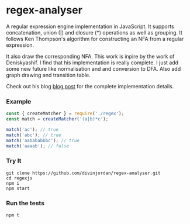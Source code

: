 # regex-analyser


A regular expression engine implementation in JavaScript. It supports concatenation, union (|) and closure (\*) operations as well as grouping. It follows Ken Thompson's algorithm for constructing an NFA from a regular expression.

It also draw the corresponding NFA. This work is inpire by the work of Deniskyashif. I find that his implementation is really complete. I just add some new future like normalisation and and conversion to DFA. Also add graph drawing and transition table.

Check out his blog [blog post](https://deniskyashif.com/2019/02/17/implementing-a-regular-expression-engine/) for the complete implementation details.

### Example
```javascript
const { createMatcher } = require('./regex');
const match = createMatcher('(a|b)*c');

match('ac'); // true
match('abc'); // true
match('aabababbbc'); // true
match('aaaab'); // false
```

### Try It
```
git clone https://github.com/divinjordan/regex-analyser.git
cd regexjs
npm i
npm start
```

### Run the tests
`npm t`
